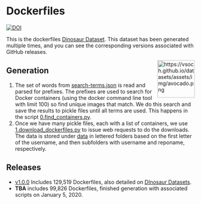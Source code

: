 # Dockerfiles

[![DOI](https://zenodo.org/badge/DOI/10.5281/zenodo.1287013.svg)](https://doi.org/10.5281/zenodo.1287013)

This is the dockerfiles [Dinosaur Dataset](https://vsoch.github.io/datasets). This dataset has been generated
multiple times, and you can see the corresponding versions associated with GitHub releases.

<a target="_blank" href="https://camo.githubusercontent.com/d0eb19f161d4795a9c137b9b71c70b008d7c5e8e/68747470733a2f2f76736f63682e6769746875622e696f2f64617461736574732f6173736574732f696d672f61766f6361646f2e706e67"><img src="https://camo.githubusercontent.com/d0eb19f161d4795a9c137b9b71c70b008d7c5e8e/68747470733a2f2f76736f63682e6769746875622e696f2f64617461736574732f6173736574732f696d672f61766f6361646f2e706e67" alt="https://vsoch.github.io/datasets/assets/img/avocado.png" data-canonical-src="https://vsoch.github.io/datasets/assets/img/avocado.png" style="max-width:100%; float:right" width="100px"></a>


## Generation

 1. The set of words from [search-terms.json](search-terms.json) is read and parsed for prefixes. The prefixes are used to search for Docker containers (using the docker command line tool with limit 100) so find unique images that match. We do this search and save the results to pickle files until all terms are used. This happens in the script [0.find_containers.py](0.find_containers.py).
 2. Once we have many pickle files, each with a list of containers, we use [1.download_dockerfiles.py](1.download_dockerfiles.py) to issue web requests to do the downloads. The data is stored under [data](data) in lettered folders based on the first letter of the username, and then subfolders with username and reponame, respectively.


## Releases

 - [v1.0.0](https://github.com/vsoch/dockerfiles/releases/tag/1.0.0) Includes 129,519 Dockerfiles, also detailed on [DInosaur Datasets](https://vsoch.github.io/datasets/2018/dockerfiles/).
 - **TBA** includes 99,826 Dockerfiles, finished generation with associated scripts on January 5, 2020.
